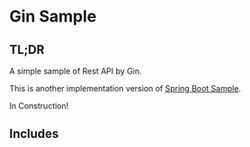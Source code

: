 # Gin Sample

## TL;DR

A simple sample of Rest API by Gin.

This is another implementation version of [Spring Boot Sample](https://github.com/retheviper/springbootsample).

In Construction!

## Includes

